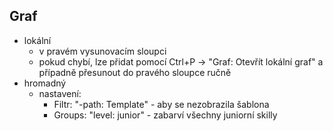




## Graf
- lokální
	- v pravém vysunovacím sloupci
	- pokud chybí, lze přidat pomocí Ctrl+P -> "Graf: Otevřít lokální graf" a případně přesunout do pravého sloupce ručně
- hromadný
	- nastavení:
		- Filtr: "-path: Template" - aby se nezobrazila šablona
		- Groups: "level: junior" - zabarví všechny juniorní skilly
